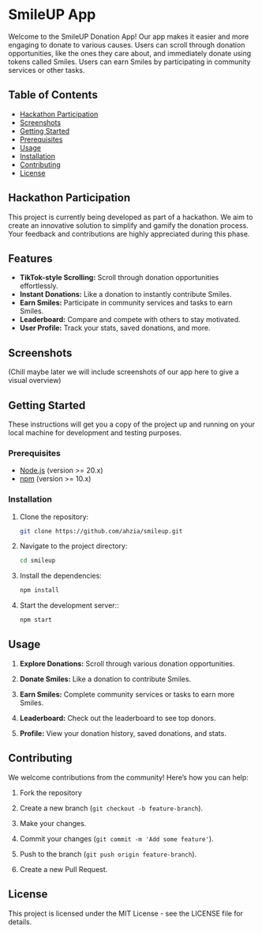 # SmileUP App

Welcome to the SmileUP Donation App! Our app makes it easier and more engaging to donate to various causes. Users can scroll through donation opportunities, like the ones they care about, and immediately donate using tokens called Smiles. Users can earn Smiles by participating in community services or other tasks.

## Table of Contents

- [Hackathon Participation](#hackathon-participation)
- [Screenshots](#screenshots)
- [Getting Started](#getting-started)
- [Prerequisites](#prerequisites)
- [Usage](#usage)
- [Installation](#installation)
- [Contributing](#contributing)
- [License](#license)

## Hackathon Participation

This project is currently being developed as part of a hackathon. We aim to create an innovative solution to simplify and gamify the donation process. Your feedback and contributions are highly appreciated during this phase.

## Features

- **TikTok-style Scrolling:** Scroll through donation opportunities effortlessly.
- **Instant Donations:** Like a donation to instantly contribute Smiles.
- **Earn Smiles:** Participate in community services and tasks to earn Smiles.
- **Leaderboard:** Compare and compete with others to stay motivated.
- **User Profile:** Track your stats, saved donations, and more.

## Screenshots

(Chill maybe later we will include screenshots of our app here to give a visual overview)

## Getting Started

These instructions will get you a copy of the project up and running on your local machine for development and testing purposes.

### Prerequisites

- [Node.js](https://nodejs.org/) (version >= 20.x)
- [npm](https://www.npmjs.com/) (version >= 10.x)

### Installation

1. Clone the repository:
   ```bash
   git clone https://github.com/ahzia/smileup.git
   ```
2. Navigate to the project directory:
    ```bash
    cd smileup
    ```
3. Install the dependencies:
    ```bash
    npm install
    ```
4. Start the development server::
    ```bash
    npm start
    ```
    
## Usage

1. **Explore Donations:** Scroll through various donation opportunities.

2. **Donate Smiles:** Like a donation to contribute Smiles.

3. **Earn Smiles:** Complete community services or tasks to earn more Smiles.

4. **Leaderboard:** Check out the leaderboard to see top donors.

5. **Profile:** View your donation history, saved donations, and stats.

## Contributing

We welcome contributions from the community! Here’s how you can help:

1. Fork the repository

2. Create a new branch (`git checkout -b feature-branch`).

3. Make your changes.

4. Commit your changes (`git commit -m 'Add some feature'`).

5. Push to the branch (`git push origin feature-branch`).

6. Create a new Pull Request.


## License
This project is licensed under the MIT License - see the LICENSE file for details.

